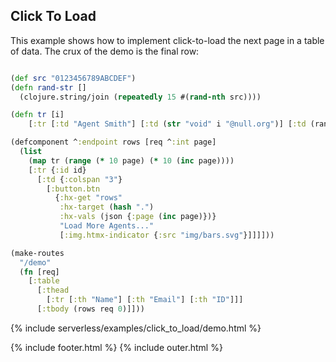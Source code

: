 ## Click To Load

This example shows how to implement click-to-load the next page in a table of data. The crux of the demo is the final row:

```clojure

(def src "0123456789ABCDEF")
(defn rand-str []
  (clojure.string/join (repeatedly 15 #(rand-nth src))))

(defn tr [i]
    [:tr [:td "Agent Smith"] [:td (str "void" i "@null.org")] [:td (rand-str)]])

(defcomponent ^:endpoint rows [req ^:int page]
  (list
    (map tr (range (* 10 page) (* 10 (inc page))))
    [:tr {:id id}
      [:td {:colspan "3"}
        [:button.btn
          {:hx-get "rows"
           :hx-target (hash ".")
           :hx-vals (json {:page (inc page)})}
           "Load More Agents..."
           [:img.htmx-indicator {:src "img/bars.svg"}]]]]))

(make-routes
  "/demo"
  (fn [req]
    [:table
      [:thead
        [:tr [:th "Name"] [:th "Email"] [:th "ID"]]]
      [:tbody (rows req 0)]]))

```

{% include serverless/examples/click_to_load/demo.html %}

{% include footer.html %}
{% include outer.html %}
